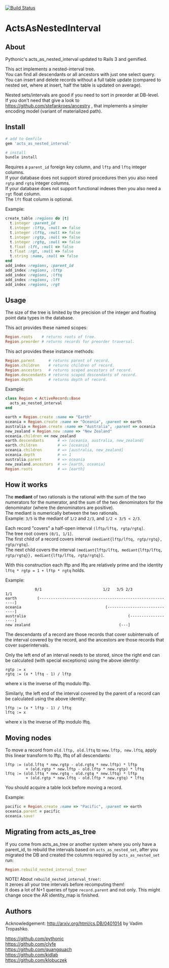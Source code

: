[![Build Status](https://secure.travis-ci.org/clyfe/acts_as_nested_interval.png)](http://travis-ci.org/clyfe/acts_as_nested_interval)

# ActsAsNestedInterval

## About

Pythonic's acts_as_nested_interval updated to Rails 3 and gemified.

This act implements a nested-interval tree.  
You can find all descendants or all ancestors with just one select query.  
You can insert and delete records without
a full table update (compared to nested set, where at insert, half the table is updated on average).

Nested sets/intervals are good if you need to sort in preorder at DB-level.  
If you don't need that give a look to https://github.com/stefankroes/ancestry ,
that implements a simpler encoding model (variant of materialized path).  


## Install

```ruby
# add to Gemfile
gem 'acts_as_nested_interval'
```

```sh
# install
bundle install
```

Requires a `parent_id` foreign key column, and `lftp` and `lftq` integer columns.  
If your database does not support stored procedures then you also need `rgtp` and `rgtq` integer columns.  
If your database does not support functional indexes then you also need a `rgt` float column.  
The `lft` float column is optional.  

Example:

```ruby
create_table :regions do |t|
  t.integer :parent_id
  t.integer :lftp, :null => false
  t.integer :lftq, :null => false
  t.integer :rgtp, :null => false
  t.integer :rgtq, :null => false
  t.float :lft, :null => false
  t.float :rgt, :null => false
  t.string :name, :null => false
end
add_index :regions, :parent_id
add_index :regions, :lftp
add_index :regions, :lftq
add_index :regions, :lft
add_index :regions, :rgt
```

## Usage

The size of the tree is limited by the precision of the integer and floating
point data types in the database.

This act provides these named scopes:

```ruby
Region.roots    # returns roots of tree.
Region.preorder # returns records for preorder traversal.
```

This act provides these instance methods:

```ruby
Region.parent      # returns parent of record.
Region.children    # returns children of record.
Region.ancestors   # returns scoped ancestors of record.
Region.descendants # returns scoped descendants of record.
Region.depth       # returns depth of record.
```

Example:

```ruby
class Region < ActiveRecord::Base
  acts_as_nested_interval
end

earth = Region.create :name => "Earth"
oceania = Region.create :name => "Oceania", :parent => earth
australia = Region.create :name => "Australia", :parent => oceania
new_zealand = Region.new :name => "New Zealand"
oceania.children << new_zealand
earth.descendants      # => [oceania, australia, new_zealand]
earth.children         # => [oceania]
oceania.children       # => [australia, new_zealand]
oceania.depth          # => 1
australia.parent       # => oceania
new_zealand.ancestors  # => [earth, oceania]
Region.roots           # => [earth]
```

## How it works

The **mediant** of two rationals is the rational with the sum of the two
numerators for the numerator, and the sum of the two denominators for the
denominator (where the denominators are positive).  
The mediant is numerically between the two rationals.  
Example: `3/5` is the mediant of `1/2` and `2/3`, and `1/2 < 3/5 < 2/3`.  

Each record "covers" a half-open interval `(lftp/lftq, rgtp/rgtq]`.  
The tree root covers `(0/1, 1/1]`.  
The first child of a record covers interval `(mediant{lftp/lftq, rgtp/rgtq}, rgtp/rgtq]`.  
The next child covers the interval
 `(mediant{lftp/lftq, mediant{lftp/lftq, rgtp/rgtq}}, mediant{lftp/lftq, rgtp/rgtq}]`.  

With this construction each lftp and lftq are relatively prime and the identity
`lftq * rgtp = 1 + lftp * rgtq` holds.

Example:

                 0/1                           1/2   3/5 2/3                 1/1
    earth         (-----------------------------------------------------------]
    oceania                                     (-----------------------------]
    australia                                             (-------------------]
    new zealand                                       (---]

The descendants of a record are those records that cover subintervals of the
interval covered by the record, and the ancestors are those records that cover
superintervals.

Only the left end of an interval needs to be stored, since the right end can be
calculated (with special exceptions) using the above identity:

    rgtp := x
    rgtq := (x * lftq - 1) / lftp

where x is the inverse of lftq modulo lftp.

Similarly, the left end of the interval covered by the parent of a record can
be calculated using the above identity:

    lftp := (x * lftp - 1) / lftq
    lftq := x

where x is the inverse of lftp modulo lftq.

## Moving nodes

To move a record from `old.lftp, old.lftq` to `new.lftp, new.lftq`, apply this
linear transform to lftp, lftq of all descendants:

    lftp := (old.lftq * new.rgtp - old.rgtq * new.lftp) * lftp
             + (old.rgtp * new.lftp - old.lftp * new.rgtp) * lftq
    lftq := (old.lftq * new.rgtq - old.rgtq * new.lftq) * lftp
             + (old.rgtp * new.lftq - old.lftp * new.rgtq) * lftq

You should acquire a table lock before moving a record.

Example:

```ruby
pacific = Region.create :name => "Pacific", :parent => earth
oceania.parent = pacific
oceania.save!
```

## Migrating from acts_as_tree

If you come from acts_as_tree or another system where you only have a parent_id,
to rebuild the intervals based on `acts_as_nested_set`, after you migrated the DB
and created the columns required by `acts_as_nested_set` run:

```ruby
Region.rebuild_nested_interval_tree!
```

NOTE! About `rebuild_nested_interval_tree!`:  
It zeroes all your tree intervals before recomputing them!  
It does a lot of N+1 queries of type `record.parent` and not only.
This might change once the AR identity_map is finished.

## Authors

Acknowledgement: http://arxiv.org/html/cs.DB/0401014 by Vadim Tropashko.  

https://github.com/pythonic  
https://github.com/clyfe  
https://github.com/quangquach  
https://github.com/kidlab  
https://github.com/klobuczek  
